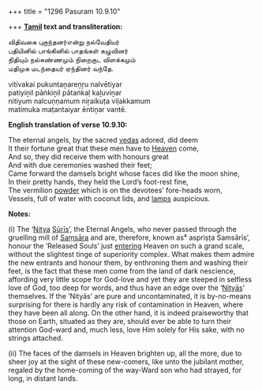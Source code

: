 +++
title = "1296 Pasuram 10.9.10"

+++
**[Tamil](/definition/tamil#history "show Tamil definitions") text and transliteration:**

விதிவகை புகுந்தனர்என்று நல்வேதியர்  
பதியினில் பாங்கினில் பாதங்கள் கழுவினர்  
நிதியும் நல்சுண்ணமும் நிறைகுட விளக்கமும்  
மதிமுக மடந்தையர் ஏந்தினர் வந்தே.

vitivakai pukuntaṉareṉṟu nalvētiyar  
patiyiṉil pāṅkiṉil pātaṅkaḷ kaḻuviṉar  
nitiyum nalcuṇṇamum niṟaikuṭa viḷakkamum  
matimuka maṭantaiyar ēntiṉar vantē.

**English translation of verse 10.9.10:**

The eternal angels, by the sacred [vedas](/definition/veda#vaishnavism "show vedas definitions") adored, did deem  
It their fortune great that these men have to [Heaven](/definition/heaven#history "show Heaven definitions") come,  
And so, they did receive them with honours great  
And with due ceremonies washed their feet;  
Came forward the damsels bright whose faces did like the moon shine,  
In their pretty hands, they held the Lord’s foot-rest fine,  
The vermilion [powder](/definition/powder#history "show powder definitions") which is on the devotees’ fore-heads worn,  
Vessels, full of water with coconut lids, and [lamps](/definition/lamp#history "show lamps definitions") auspicious.

**Notes:**

\(i\) The ‘[Nitya](/definition/nitya#vaishnavism "show Nitya definitions") [Sūrīs](/definition/suri#history "show Sūrīs definitions")’, the Eternal Angels, who never passed through the gruelling mill of [Saṃsāra](/definition/samsara#history "show Saṃsāra definitions") and are, therefore, known as⁴ aspriṣṭa Samsārīs’, honour the ‘Released Souls’ just [entering](/definition/entering#history "show entering definitions") Heaven on such a grand scale, without the slightest tinge of superiority complex. What makes them admire the new entrants and honour them, by enthroning them and washing their feet, is the fact that these men come from the land of dark nescience, affording very little scope for God-love and yet they are steeped in selfless love of God, too deep for words, and thus have an edge over the ‘[Nityās](/definition/nitya#vaishnavism "show Nityās definitions")’ themselves. If the ‘Nityās’ are pure and uncontaminated, it is by-no-means surprising for there is hardly any risk of contamination in Heaven, where they have been all along. On the other hand, it is indeed praiseworthy that those on Earth, situated as they are, should ever be able to turn their attention God-ward and, much less, love Him solely for His sake, with no strings attached.

\(ii\) The faces of the damsels in Heaven brighten up, all the more, due to sheer joy at the sight of these new-comers, like unto the jubilant mother, regaled by the home-coming of the way-Ward son who had strayed, for long, in distant lands.


